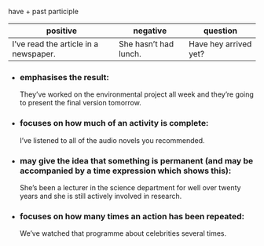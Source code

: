  have + past participle 
 
| positive | negative | question | 
|-----------|-----------|-----------| 
| I’ve read the article in a newspaper.| She hasn’t had lunch.| Have hey arrived yet? | 



- ### emphasises the result: 
	They’ve worked on the environmental project all week and they’re going to present the final version tomorrow.


- ### focuses on how much of an activity is complete:
	I’ve listened to all of the audio novels you recommended.


- ### may give the idea that something is permanent (and may be accompanied by a time expression which shows this):
	She’s been a lecturer in the science department for well over twenty years and she is still actively involved in research.


- ### focuses on how many times an action has been repeated:
	We’ve watched that programme about celebrities several times.